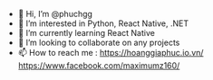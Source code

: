 - 👋 Hi, I’m @phuchgg
- 👀 I’m interested in Python, React Native, .NET
- 🌱 I’m currently learning React Native
- 💞️ I’m looking to collaborate on any projects 
- 📫 How to reach me :
https://hoanggiaphuc.io.vn/
https://www.facebook.com/maximumz160/
